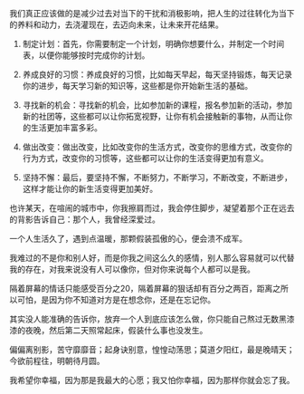 我们真正应该做的是减少过去对当下的干扰和消极影响，把人生的过往转化为当下的养料和动力，去浇灌现在，去迈向未来，让未来开花结果。



1. 制定计划：首先，你需要制定一个计划，明确你想要什么，并制定一个时间表，以便你能够按时完成你的计划。

2. 养成良好的习惯：养成良好的习惯，比如每天早起，每天坚持锻炼，每天记录你的进步，每天学习新的知识等，这些都是你开始新生活的基础。

3. 寻找新的机会：寻找新的机会，比如参加新的课程，报名参加新的活动，参加新的社团等，这些都可以让你拓宽视野，让你有机会接触新的事物，从而让你的生活更加丰富多彩。

4. 做出改变：做出改变，比如改变你的生活方式，改变你的思维方式，改变你的行为方式，改变你的习惯等，这些都可以让你的生活变得更加有意义。

5. 坚持不懈：最后，要坚持不懈，不断努力，不断学习，不断改变，不断进步，这样才能让你的新生活变得更加美好。



也许某天，在喧闹的城市中，你我擦肩而过，我会停住脚步，凝望着那个正在远去的背影告诉自己：那个人，我曾经深爱过。



一个人生活久了，遇到点温暖，那颗假装孤傲的心，便会溃不成军。

我难过的不是你和别人好，而是你我之间这么久的感情，别人那么容易就可以代替我的存在，对我来说没有人可以像你，但对你来说每个人都可以是我。



隔着屏幕的情话只能感受百分之20，隔着屏幕的狠话却有百分之两百，距离之所以可怕，是因为你不知道对方是在想念你，还是在忘记你。



其实没人能准确的告诉你，放弃一个人到底应该怎么做，你只能自己熬过无数黑漆漆的夜晚，然后第二天照常起床，假装什么事也没发生。



偏偏离别影，苦守靡靡音；起身诀别意，惶惶动荡思；莫道夕阳红，最是晚晴天；今欲前程往，明朝待月圆。



我希望你幸福，因为那是我最大的心愿；我又怕你幸福，因为那样你就会忘了我。

